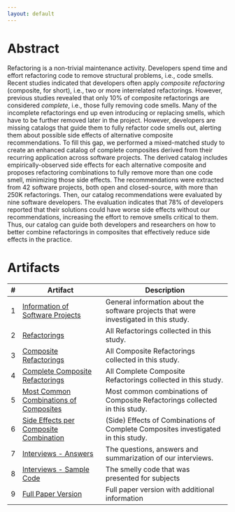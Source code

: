 ```yaml
---
layout: default
---
```


# Abstract

Refactoring is a non-trivial maintenance activity. Developers spend time and effort refactoring code to remove structural problems, i.e., code smells. Recent studies indicated that developers often apply *composite refactoring* (composite, for short), i.e., two or more interrelated refactorings. However, previous studies revealed that only 10% of composite refactorings are considered *complete*, i.e., those fully removing code smells. Many of the incomplete refactorings end up even introducing or replacing smells, which have to be further removed later in the project. However, developers are missing catalogs that guide them to fully refactor code smells out, alerting them about possible side effects of alternative composite recommendations. To fill this gap, we performed a mixed-matched study to create an enhanced catalog of complete composites derived from their recurring application across software projects. The derived catalog includes empirically-observed side effects for each alternative composite and proposes refactoring combinations to fully remove more than one code smell, minimizing those side effects. The recommendations were extracted from 42 software projects, both open and closed-source, with more than 250K refactorings. Then, our catalog recommendations were evaluated by nine software developers. The evaluation indicates that 78% of developers reported that their solutions could have worse side effects without our recommendations, increasing the effort to remove smells critical to them. Thus, our catalog can guide both developers and researchers on how to better combine refactorings in composites that effectively reduce side effects in the practice. 

# Artifacts

| #      | Artifact | Description |
| ----------- | ----------- | ----------- |
| 1      | [Information of Software Projects](https://github.com/compositerefactoring/site/raw/main/downloads/general-data-per-project.xlsx) | General information about the software projects that were investigated in this study. |
| 2      | [Refactorings](https://drive.google.com/drive/folders/1Bdaho1Vs4qDnwnu1CDW22meqw4F6JqyO?usp=sharing) | All Refactorings collected in this study. |
| 3      | [Composite Refactorings](https://drive.google.com/drive/folders/1pNI2LYNANySKazd3rSV_U9RRWrlq0trG?usp=sharing) | All Composite Refactorings collected in this study. |
| 4      | [Complete Composite Refactorings](https://drive.google.com/drive/folders/15Kx0cx2g3Qxl6FmT7CHhgQXcL2DMVvWL?usp=sharing) | All Complete Composite Refactorings collected in this study. |
| 5      | [Most Common Combinations of Composites](https://drive.google.com/drive/folders/1u3X0cYBeBXFnlo0XQaBfeO0LGz8RoxBE?usp=sharing) | Most common combinations of Composite Refactorings collected in this study. |
| 6      | [Side Effects per Composite Combination](https://drive.google.com/drive/folders/11GxQOSV_sZHRazXVfsOA_bn-jkUqpVMH?usp=sharing) |(Side) Effects of Combinations of Complete Composites investigated in this study. |
| 7      | [Interviews - Answers](https://docs.google.com/spreadsheets/d/1HPZH1xXrIFjvKNiEFoMq4c_5jDBSBa9s/edit?usp=sharing&ouid=112357502681826466479&rtpof=true&sd=true) | The questions, answers and summarization of our interviews. |
| 8      | [Interviews - Sample Code](https://drive.google.com/drive/folders/1NXPfASIfng0LD4nmbHnrMcS1C_uxWbG6?usp=sharing) | The smelly code that was presented for subjects |
| 9      | [Full Paper Version](https://drive.google.com/file/d/1ksb2BiM171yWZf7oJ1qLcj9cPAXoI0IL/view?usp=sharing) | Full paper version with additional information |
